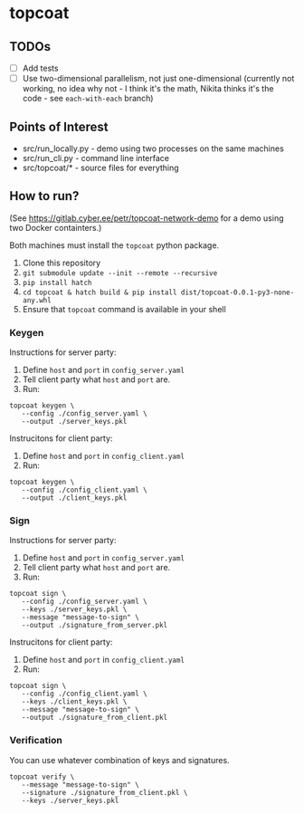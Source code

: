 # topcoat

## TODOs
- [ ] Add tests
- [ ] Use two-dimensional parallelism, not just one-dimensional (currently not working, no idea why not - I think it's the math, Nikita thinks it's the code - see `each-with-each` branch)

## Points of Interest

- src/run_locally.py - demo using two processes on the same machines
- src/run_cli.py - command line interface
- src/topcoat/* - source files for everything

## How to run?

(See <https://gitlab.cyber.ee/petr/topcoat-network-demo> for a demo using two Docker containters.)

Both machines must install the `topcoat` python package.

1. Clone this repository
2. `git submodule update --init --remote --recursive`
3. `pip install hatch`
4. `cd topcoat & hatch build & pip install dist/topcoat-0.0.1-py3-none-any.whl`
5. Ensure that `topcoat` command is available in your shell

### Keygen

Instructions for server party:

1. Define `host` and `port` in `config_server.yaml`
2. Tell client party what `host` and `port` are.
3. Run:

```
topcoat keygen \
   --config ./config_server.yaml \
   --output ./server_keys.pkl
```

Instrucitons for client party:

1. Define `host` and `port` in `config_client.yaml`
2. Run:

```
topcoat keygen \
   --config ./config_client.yaml \
   --output ./client_keys.pkl
```

### Sign

Instructions for server party:

1. Define `host` and `port` in `config_server.yaml`
2. Tell client party what `host` and `port` are.
3. Run:

```
topcoat sign \
   --config ./config_server.yaml \
   --keys ./server_keys.pkl \
   --message "message-to-sign" \
   --output ./signature_from_server.pkl
```

Instrucitons for client party:

1. Define `host` and `port` in `config_client.yaml`
2. Run:

```
topcoat sign \
   --config ./config_client.yaml \
   --keys ./client_keys.pkl \
   --message "message-to-sign" \
   --output ./signature_from_client.pkl
```

### Verification

You can use whatever combination of keys and signatures.

```
topcoat verify \
   --message "message-to-sign" \
   --signature ./signature_from_client.pkl \
   --keys ./server_keys.pkl
```
